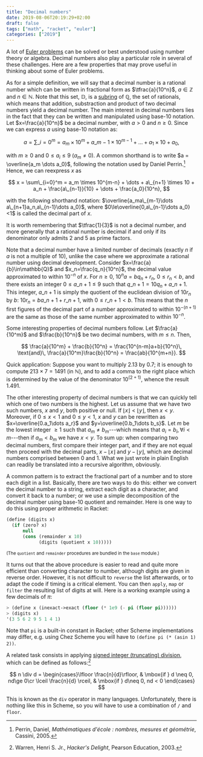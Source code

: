 ```yaml
---
title: "Decimal numbers"
date: 2019-08-06T20:19:29+02:00
draft: false
tags: ["math", "racket", "euler"]
categories: ["2019"]
---
```


A lot of [Euler problems](https://aliquote.org/tags/euler/) can be solved or best understood using number theory or algebra. Decimal numbers also play a particular role in several of these challenges. Here are a few properties that may prove useful in thinking about some of Euler problems.

<!--more-->

As for a simple definition, we will say that a decimal number is a rational number which can be written in fractional form as $\tfrac{a}{10^n}$, $a \in \mathbb{Z}$ and $n \in \mathbb{N}$. Note that this set, $\mathbb{D}$, is a [subring](<https://en.wikipedia.org/wiki/Ring_(mathematics)#Subring>) of $\mathbb{Q}$, the set of rationals, which means that addition, substraction and product of two decimal numbers yield a decimal number. The main interest in decimal numbers lies in the fact that they can be written and manipulated using base-10 notation. Let $x=\frac{a}{10^n}$ be a decimal number, with $a > 0$ and $n \ge 0$. Since we can express $a$ using base-10 notation as:

$$ a = \sum\_{i=0}^m = a_m \times 10^m + a\_{m-1} \times 10^{m-1} + \dots + a_1 \times 10 + a_0, $$

with $m \ge 0$ and $0\le a_i\le 9$ ($a_m \neq 0$). A common shorthand is to write $a = \overline{a_m \dots a_0}$, following the notation used by Daniel Perrin.[^1] Hence, we can reexpress $x$ as

$$ x = \sum\_{i=0}^m = a_m \times 10^{m-n} + \dots + a\_{n+1} \times 10 + a_n + \frac{a\_{n-1}}{10} + \dots + \frac{a_0}{10^n}, $$

with the following shorthand notation: $\overline{a_ma\_{m-1}\dots a\_{n+1}a_n,a\_{n-1}\dots a_0}$, where $0\le\overline{0,a\_{n-1}\dots a_0}<1$ is called the decimal part of $x$.

It is worth remembering that $\tfrac{1}{3}$ is not a decimal number, and more generally that a rational number is decimal if and only if its denominator only admits 2 and 5 as prime factors.

Note that a decimal number have a limited number of decimals (exactly $n$ if $a$ is not a multiple of 10), unlike the case where we approximate a rational number using decimal development. Consider $x=\frac{a}{b}\in\mathbb{Q}$ and $x_n=\frac{q_n}{10^n}$, the decimal value approximated to within $10^{-n}$ of $x$. For $n\ge 0$, $10^na=bq_n+r_n$, $0\le r_n < b$, and there exists an integer $0\le a\_{n+1}\le 9$ such that $q\_{n+1} = 10q_n + a\_{n+1}$. This integer, $a\_{n+1}$ is simply the quotient of the euclidean division of $10r_n$ by $b$: $10r_n = ba\_{n+1}+r\_{n+1}$, with $0\le r\_{n+1} < b$. This means that the $n$ first figures of the decimal part of a number approximated to within $10^{-(n+1)}$ are the same as those of the same number approximated to within $10^{-n}$.

Some interesting properties of decimal numbers follow. Let $\frac{a}{10^m}$ and $\frac{b}{10^n}$ be two decimal numbers, with $m\le n$. Then,

$$ \frac{a}{10^m} + \frac{b}{10^n} = \frac{10^{n-m}a+b}{10^n}\, \text{and}\, \frac{a}{10^m}\frac{b}{10^n} = \frac{ab}{10^{m+n}}. $$

Quick application: Suppose you want to multiply 2.13 by 0.7; it is enough to compute $213\times 7=1491$ (in $\mathbb{N}$), and to add a comma to the right place which is determined by the value of the denominator $10^{(2+1)}$, whence the result 1.491.

The other interesting property of decimal numbers is that we can quickly tell which one of two numbers is the highest. Let us assume that we have two such numbers, $x$ and $y$, both positive or null. If $\lfloor x\rfloor < \lfloor y\rfloor$, then $x < y$. Moreover, if $0\le x < 1$ and $0\le y < 1$, $x$ and $y$ can be rewritten as $x=\overline{0.a_1\dots a_r}$ and $y=\overline{0.b_1\dots b_s}$. Let $m$ be the lowest integer $\ge 1$ such that $a_m\neq b_m$---which means that $a_i=b_i,\,\forall i<m$---then if $a_m<b_m$ we have $x<y$. To sum up: when comparing two decimal numbers, first compare their integer part, and if they are not equal then proceed with the decimal parts, $x-\lfloor x\rfloor$ and $y-\lfloor y\rfloor$, which are decimal numbers comprised between 0 and 1. What we just wrote in plain English can readily be translated into a recursive algorithm, obviously.

A common pattern is to extract the fractional part of a number and to store each digit in a list. Basically, there are two ways to do this: either we convert the decimal number to a string, extract each digit as a character, and convert it back to a number; or we use a simple decomposition of the decimal number using base-10 quotient and remainder. Here is one way to do this using proper arithmetic in Racket:

```lisp
(define (digits x)
  (if (zero? x)
      null
      (cons (remainder x 10)
            (digits (quotient x 10)))))
```

<small>(The `quotient` and `remainder` procedures are bundled in the `base` module.)</small>

It turns out that the above procedure is easier to read and quite more efficient than converting character to number, although digits are given in reverse order. However, it is not difficult to `reverse` the list afterwards, or to adapt the code if timing is a critical element. You can then `apply`, `map` or `filter` the resulting list of digits at will. Here is a working example using a few decimals of $\pi$:

```lisp
> (define x (inexact->exact (floor (* 1e9 (- pi (floor pi))))))
> (digits x)
'(3 5 6 2 9 5 1 4 1)
```

Note that `pi` is a built-in constant in Racket; other Scheme implementations may differ, e.g. using Chez Scheme you will have to `(define pi (* (asin 1) 2))`.

A related task consists in applying [signed integer (truncating) division](https://stackoverflow.com/q/3602827), which can be defined as follows:[^2]

$$ n \div d = \begin{cases}\lfloor \frac{n}{d}\rfloor, & \mbox{if } d \neq 0, nd\ge 0\cr \lceil \frac{n}{d} \rceil, & \mbox{if } d\neq 0, nd < 0 \end{cases} $$

This is known as the `div` operator in many languages. Unfortunately, there is nothing like this in Scheme, so you will have to use a combination of `/` and `floor`.

[^1]: Perrin, Daniel, _Mathématiques d'école : nombres, mesures et géométrie_, Cassini, 2005.
[^2]: Warren, Henri S. Jr., _Hacker's Delight_, Pearson Education, 2003.
